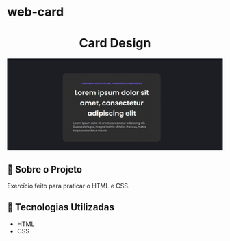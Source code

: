 # web-card

<h1 align="center">Card Design</h1>

<div align="center" id="top">
  <img src="./img/Card-design.png" alt="Card"/>

</div>

## 📁 Sobre o Projeto

Exercício feito para praticar o HTML e CSS.

##

## 🚀 Tecnologias Utilizadas

- HTML
- CSS
